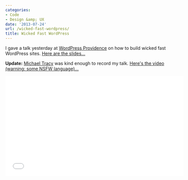 ```yaml
---
categories:
- Code
- Design &amp; UX
date: '2013-07-24'
url: /wicked-fast-wordpress/
title: Wicked Fast WordPress
---
```


I gave a talk yesterday at <a href="http://www.meetup.com/WordPressProvidence/events/127790982/">WordPress Providence</a> on how to build wicked fast WordPress sites. <a href="https://speakerdeck.com/cferdinandi/wicked-fast-wordpress">Here are the slides...</a>

<script async class="speakerdeck-embed" data-id="5fe602d0d2eb01305c536ad0c9ce497c" data-ratio="1.77777777777778" src="//speakerdeck.com/assets/embed.js"></script>

<strong>Update:</strong> <a href="http://luckywabbit.com/">Michael Tracy</a> was kind enough to record my talk. <a href="https://www.youtube.com/watch?v=cHZ1kCYGR6E">Here's the video (warning: some NSFW language)...</a>

<iframe width="560" height="315" src="//www.youtube.com/embed/cHZ1kCYGR6E?rel=0" frameborder="0" allowfullscreen></iframe>